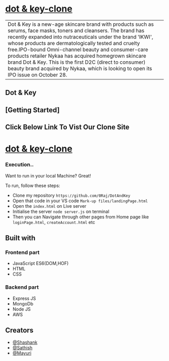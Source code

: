 # [dot & key-clone](https://dontandkey.netlify.app/)

<table>
<tr>
<td>
Dot & Key is a new-age skincare brand with products such as serums, face masks, toners and cleansers. The brand has recently expanded into nutraceuticals under the brand 'IKWI', whose products are dermatologically tested and cruelty free.IPO-bound Omni-channel beauty and consumer-care products retailer Nykaa has acquired homegrown skincare brand Dot & Key. This is the first D2C (direct to consumer) beauty brand acquired by Nykaa, which is looking to open its IPO issue on October 28.
</td>
</tr>
</table>

## Dot & Key

## [Getting Started]
## Click Below Link To Vist Our Clone Site
# [dot & key-clone](https://dontandkey.netlify.app/)

### Execution..
Want to run in your local Machine? Great!

To run, follow these steps:

- Clone my repository `https://github.com/0Raj/DotAndKey`
- Open that code in your VS code `Mark-up files/landingPage.html`
- Open the `index.html` on Live server
- Initialise the server `node server.js` on terminal
- Then you can Navigate through other pages from Home page like `loginPage.html`, `createAccount.html` etc


## Built with 
### Frontend part

- JavaScript ES6(DOM,HOF)
- HTML
- CSS

### Backend part
- Express JS
- MongoDb
- Node JS
- AWS
## Creators


- [@Shashank](https://github.com/salove16)
- [@Sathish](https://github.com/satishkumarojha)
- [@Mayuri](https://github.com/mayuri3598)

